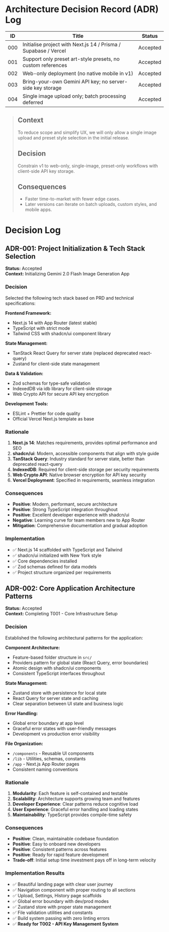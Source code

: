 # Architecture Decision Record (ADR) Log

| ID   | Title                                                         | Status   |
|------|---------------------------------------------------------------|----------|
| 000  | Initialise project with Next.js 14 / Prisma / Supabase / Vercel | Accepted |
| 001  | Support only preset art-style presets, no custom references   | Accepted |
| 002  | Web-only deployment (no native mobile in v1)                  | Accepted |
| 003  | Bring-your-own Gemini API key; no server-side key storage      | Accepted |
| 004  | Single image upload only; batch processing deferred            | Accepted |

> ## Context  
> To reduce scope and simplify UX, we will only allow a single image upload and preset style selection in the initial release.  
>
> ## Decision  
> Constrain v1 to web-only, single-image, preset-only workflows with client-side API key storage.  
>
> ## Consequences  
> - Faster time-to-market with fewer edge cases.  
> - Later versions can iterate on batch uploads, custom styles, and mobile apps.

# Decision Log

## ADR-001: Project Initialization & Tech Stack Selection
**Status:** Accepted  
**Context:** Initializing Gemini 2.0 Flash Image Generation App  

### Decision
Selected the following tech stack based on PRD and technical specifications:

**Frontend Framework:**
- Next.js 14 with App Router (latest stable)
- TypeScript with strict mode
- Tailwind CSS with shadcn/ui component library

**State Management:**
- TanStack React Query for server state (replaced deprecated react-query)
- Zustand for client-side state management

**Data & Validation:**
- Zod schemas for type-safe validation
- IndexedDB via idb library for client-side storage
- Web Crypto API for secure API key encryption

**Development Tools:**
- ESLint + Prettier for code quality
- Official Vercel Next.js template as base

### Rationale
1. **Next.js 14**: Matches requirements, provides optimal performance and SEO
2. **shadcn/ui**: Modern, accessible components that align with style guide
3. **TanStack Query**: Industry standard for server state, better than deprecated react-query
4. **IndexedDB**: Required for client-side storage per security requirements
5. **Web Crypto API**: Native browser encryption for API key security
6. **Vercel Deployment**: Specified in requirements, seamless integration

### Consequences
- **Positive**: Modern, performant, secure architecture
- **Positive**: Strong TypeScript integration throughout
- **Positive**: Excellent developer experience with shadcn/ui
- **Negative**: Learning curve for team members new to App Router
- **Mitigation**: Comprehensive documentation and gradual adoption

### Implementation
- ✅ Next.js 14 scaffolded with TypeScript and Tailwind
- ✅ shadcn/ui initialized with New York style
- ✅ Core dependencies installed
- ✅ Zod schemas defined for data models
- ✅ Project structure organized per requirements

## ADR-002: Core Application Architecture Patterns
**Status:** Accepted  
**Context:** Completing T001 - Core Infrastructure Setup  

### Decision
Established the following architectural patterns for the application:

**Component Architecture:**
- Feature-based folder structure in `src/`
- Providers pattern for global state (React Query, error boundaries)
- Atomic design with shadcn/ui components
- Consistent TypeScript interfaces throughout

**State Management:**
- Zustand store with persistence for local state
- React Query for server state and caching
- Clear separation between UI state and business logic

**Error Handling:**
- Global error boundary at app level
- Graceful error states with user-friendly messages
- Development vs production error visibility

**File Organization:**
- `/components` - Reusable UI components
- `/lib` - Utilities, schemas, constants
- `/app` - Next.js App Router pages
- Consistent naming conventions

### Rationale
1. **Modularity**: Each feature is self-contained and testable
2. **Scalability**: Architecture supports growing team and features
3. **Developer Experience**: Clear patterns reduce cognitive load
4. **User Experience**: Graceful error handling and loading states
5. **Maintainability**: TypeScript provides compile-time safety

### Consequences
- **Positive**: Clean, maintainable codebase foundation
- **Positive**: Easy to onboard new developers
- **Positive**: Consistent patterns across features
- **Positive**: Ready for rapid feature development
- **Trade-off**: Initial setup time investment pays off in long-term velocity

### Implementation Results
- ✅ Beautiful landing page with clear user journey
- ✅ Navigation component with proper routing to all sections
- ✅ Upload, Settings, History page scaffolds
- ✅ Global error boundary with dev/prod modes
- ✅ Zustand store with proper state management
- ✅ File validation utilities and constants
- ✅ Build system passing with zero linting errors
- ✅ **Ready for T002 - API Key Management System**